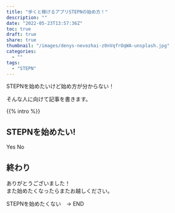 ```yaml
---
title: "歩くと稼げるアプリSTEPNの始め方！"
description: ""
date: "2022-05-23T13:57:36Z"
toc: true
draft: true
share: true
thumbnail: "/images/denys-nevozhai-z0nVqfrOqWA-unsplash.jpg"
categories:
  - ""
tags:
  - "STEPN"
---
```


STEPNを始めたいけど始め方が分からない！  

そんな人に向けて記事を書きます。

<!--more-->

{{% intro %}}

## STEPNを始めたい!

Yes No

## 終わり

ありがとうございました！  
また始めたくなったらまたお越しください。  


STEPNを始めたくない　-> END






